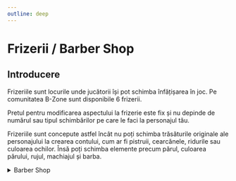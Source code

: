 ```yaml
---
outline: deep
---
```


# Frizerii / Barber Shop

## Introducere

Frizeriile sunt locurile unde jucătorii își pot schimba înfățișarea în joc. Pe comunitatea B-Zone sunt disponibile 6 frizerii.

Pretul pentru modificarea aspectului la frizerie este fix și nu depinde de numărul sau tipul schimbărilor pe care le faci la personajul tău.

Frizeriile sunt concepute astfel încât nu poți schimba trăsăturile originale ale personajului la crearea contului, cum ar fi pistruii, cearcănele, ridurile sau culoarea ochilor. Însă poți schimba elemente precum părul, culoarea părului, rujul, machiajul și barba.


<details>
  <summary>Barber Shop</summary>
  <img src="https://v.b-zone.ro/images/wiki/barber.gif" alt="Barber">
</details>